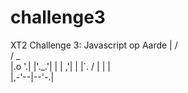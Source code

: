 # challenge3
 XT2 Challenge 3: Javascript op Aarde
 		|
       / \
      / _ \
     |.o '.|
     |'._.'|
     |     |
   ,'|  |  |`.
  /  |  |  |  \
  |,-'--|--'-.| 
